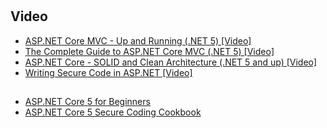 #

## Video

- [ASP.NET Core MVC - Up and Running (.NET 5) [Video]](https://www.packtpub.com/product/asp-net-core-mvc-up-and-running-net-5-video/9781801071826)
- [The Complete Guide to ASP.NET Core MVC (.NET 5) [Video]](https://www.packtpub.com/product/the-complete-guide-to-asp-net-core-mvc-net-5-video/9781801074247)
- [ASP.NET Core - SOLID and Clean Architecture (.NET 5 and up) [Video]](https://www.packtpub.com/product/asp-net-core-solid-and-clean-architecture-net-5-and-up-video/9781803231228)
- [Writing Secure Code in ASP.NET [Video]](https://www.packtpub.com/product/writing-secure-code-in-asp-net-video/9781803246123)


##

- [ASP.NET Core 5 for Beginners](https://www.packtpub.com/product/asp-net-core-5-for-beginners/9781800567184)
- [ASP.NET Core 5 Secure Coding Cookbook](https://www.packtpub.com/product/asp-net-core-5-secure-coding-cookbook/9781801071567)
